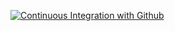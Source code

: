 [![Continuous Integration with Github](https://github.com/marconunesrj/erudio-microservices/actions/workflows/docker-publish.yml/badge.svg)](https://github.com/marconunesrj/erudio-microservices/actions/workflows/docker-publish.yml)
